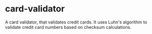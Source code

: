 # card-validator
A card validator, that validates credit cards. It uses Luhn's algorithm to validate credit card numbers based on checksum calculations.
